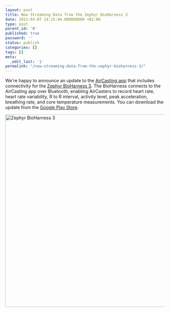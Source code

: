 ```yaml
---
layout: post
title: Now Streaming Data from the Zephyr BioHarness 3
date: 2013-03-07 14:15:44.000000000 +01:00
type: post
parent_id: '0'
published: true
password: ''
status: publish
categories: []
tags: []
meta:
  _edit_last: '1'
permalink: "/now-streaming-data-from-the-zephyr-bioharness-3/"
---
```

<p>We're happy to announce an update to the <a href="https://play.google.com/store/apps/details?id=pl.llp.aircasting&amp;hl=en" target="_blank">AirCasting app</a> that includes connectivity for the <a href="http://www.zephyr-technology.com/products/bioharness-3/" target="_blank">Zephyr BioHarness 3</a>. The BioHarness connects to the AirCasting app over Bluetooth, enabling AirCasters to record heart rate, heart rate variability, R to R interval, activity level, peak acceleration, breathing rate, and core temperature measurements. You can download the update from the <a href="https://play.google.com/store/apps/details?id=pl.llp.aircasting&amp;hl=en" target="_blank">Google Play Store</a>.</p>
<p><img title="Bike+AirCastingAirMonitors" src="{{ site.baseurl }}/assets/Zephyr_BioHarness3.jpg" alt="Zephyr BioHarness 3" width="600" height="610" /></p>
